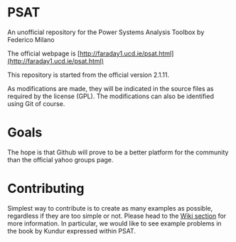 # PSAT
An unofficial repository for the Power Systems Analysis Toolbox by Federico Milano

The official webpage is [http://faraday1.ucd.ie/psat.html](http://faraday1.ucd.ie/psat.html)

This repository is started from the official version 2.1.11.

As modifications are made, they will be indicated in the source files as required by the license (GPL). The modifications can also be identified using Git of course.

# Goals

The hope is that Github will prove to be a better platform for the community than the official yahoo groups page.

# Contributing

Simplest way to contribute is to create as many examples as possible, regardless if they are too simple or not. Please head to the [Wiki section](https://github.com/Sinan81/PSAT/wiki) for more information. In particular, we would like to see example problems in the book by Kundur expressed within PSAT.
